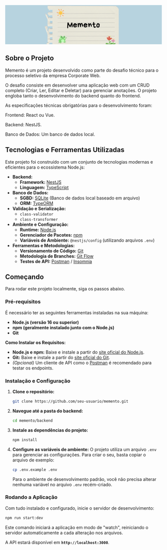 
<img src="banner_memento.png" alt="Banner do projeto escrito 'memento'"/>

## Sobre o Projeto

Memento é um projeto desenvolvido como parte do desafio técnico para o processo seletivo da empresa Corporate Web.

O desafio consiste em desenvolver uma aplicação web com um CRUD completo (Criar, Ler, Editar e Deletar) para gerenciar anotações. O projeto engloba tanto o desenvolvimento do backend quanto do frontend.

As especificações técnicas obrigatórias para o desenvolvimento foram:

Frontend: React ou Vue.

Backend: NestJS.

Banco de Dados: Um banco de dados local.
## Tecnologias e Ferramentas Utilizadas

Este projeto foi construído com um conjunto de tecnologias modernas e eficientes para o ecossistema Node.js:

  - **Backend:**
      - **Framework:** [NestJS](https://nestjs.com/)
      - **Linguagem:** [TypeScript](https://www.typescriptlang.org/)
  - **Banco de Dados:**
      - **SGBD:** [SQLite](https://www.sqlite.org/index.html) (Banco de dados local baseado em arquivo)
      - **ORM:** [TypeORM](https://typeorm.io/)
  - **Validação e Serialização:**
      - `class-validator`
      - `class-transformer`
  - **Ambiente e Configuração:**
      - **Runtime:** [Node.js](https://nodejs.org/)
      - **Gerenciador de Pacotes:** [npm](https://www.npmjs.com/)
      - **Variáveis de Ambiente:** `@nestjs/config` (utilizando arquivos `.env`)
  - **Ferramentas e Metodologias:**
      - **Versionamento de Código:** [Git](https://git-scm.com/)
      - **Metodologia de Branches:** [Git Flow](https://www.atlassian.com/br/git/tutorials/comparing-workflows/gitflow-workflow)
      - **Testes de API:** [Postman](https://www.postman.com/) / [Insomnia](https://insomnia.rest/)

## Começando

Para rodar este projeto localmente, siga os passos abaixo.

### Pré-requisitos

É necessário ter as seguintes ferramentas instaladas na sua máquina:

  - **Node.js (versão 16 ou superior)**
  - **npm (geralmente instalado junto com o Node.js)**
  - **Git**

**Como Instalar os Requisitos:**

  - **Node.js e npm:** Baixe e instale a partir do [site oficial do Node.js](https://nodejs.org/).
  - **Git:** Baixe e instale a partir do [site oficial do Git](https://git-scm.com/downloads).
  - *(Opcional)* Um cliente de API como o [Postman](https://www.postman.com/downloads/) é recomendado para testar os endpoints.

### Instalação e Configuração

1.  **Clone o repositório:**

    ```bash
    git clone https://github.com/seu-usuario/memento.git
    ```

2.  **Navegue até a pasta do backend:**

    ```bash
    cd memento/backend
    ```

3.  **Instale as dependências do projeto:**

    ```bash
    npm install
    ```

4.  **Configure as variáveis de ambiente:**
    O projeto utiliza um arquivo `.env` para gerenciar as configurações. Para criar o seu, basta copiar o arquivo de exemplo:

    ```bash
    cp .env.example .env
    ```

    Para o ambiente de desenvolvimento padrão, você não precisa alterar nenhuma variável no arquivo `.env` recém-criado.

### Rodando a Aplicação

Com tudo instalado e configurado, inicie o servidor de desenvolvimento:

```bash
npm run start:dev
```

Este comando iniciará a aplicação em modo de "watch", reiniciando o servidor automaticamente a cada alteração nos arquivos.

A API estará disponível em **`http://localhost:3000`**.

